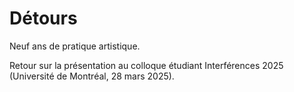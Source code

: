 # Détours

Neuf ans de pratique artistique.

Retour sur la présentation au colloque étudiant Interférences 2025 (Université de Montréal, 28 mars 2025).
